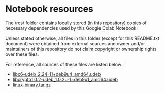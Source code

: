 # Notebook resources

The /res/ folder contains locally stored (in this repository) copies of
necessary dependencies used by this Google Colab Notebook.

Unless stated otherwise, all files in this folder (except for this
README.txt document) were obtained from external sources and owner
and/or maintainers of this repository do not claim copyright or
ownership rights over these files.

For reference, all sources of these files are listed below:
* [libc6-udeb_2.24-11+deb9u4_amd64.udeb](http://ftp.us.debian.org/debian/pool/main/g/glibc/libc6-udeb_2.24-11+deb9u4_amd64.udeb)
* [libcrypto1.0.2-udeb_1.0.2u-1~deb9u1_amd64.udeb](http://ftp.us.debian.org/debian/pool/main/o/openssl1.0/libcrypto1.0.2-udeb_1.0.2u-1~deb9u1_amd64.udeb)
* [linux-binary.tar.gz](https://web.archive.org/web/20201002221900if_/https://github-production-release-asset-2e65be.s3.amazonaws.com/80683466/6e953a9c-2d1d-11e8-8def-cffda3695205?X-Amz-Algorithm=AWS4-HMAC-SHA256&X-Amz-Credential=AKIAIWNJYAX4CSVEH53A%2F20201002%2Fus-east-1%2Fs3%2Faws4_request&X-Amz-Date=20201002T221900Z&X-Amz-Expires=300&X-Amz-Signature=e674f88f40a6e21cc635bf89371fad82ca42ab5978abdf05e4363f151c504223&X-Amz-SignedHeaders=host&actor_id=0&key_id=0&repo_id=80683466&response-content-disposition=attachment%3B%20filename%3Dlinux-binary.tar.gz&response-content-type=application%2Foctet-stream)
